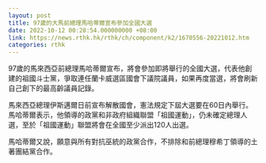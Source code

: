 ```yaml
---
layout: post
title: 97歲的大馬前總理馬哈蒂爾宣布參加全國大選
date: 2022-10-12 00:28:54.000000000 +08:00
link: https://news.rthk.hk/rthk/ch/component/k2/1670556-20221012.htm
categories: rthk
---
```


97歲的馬來西亞前總理馬哈蒂爾宣布，將會參加即將舉行的全國大選，代表他創建的祖國斗士黨，爭取連任蘭卡威選區國會下議院議員，如果再度當選，將會刷新自己創下的最高齡議員記錄。 

馬來西亞總理伊斯邁爾日前宣布解散國會，憲法規定下屆大選要在60日內舉行。馬哈蒂爾表示，他領導的政黨和非政府組織聯盟「祖國運動」，仍未確定總理人選，至於「祖國運動」聯盟將會在全國至少派出120人出選。 

馬哈蒂爾又說，願意與所有對抗巫統的政黨合作，不排除和前總理穆希丁領導的土著團結黨合作。
